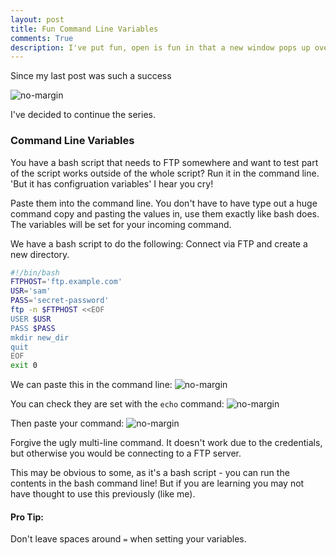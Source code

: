 ```yaml
---
layout: post
title: Fun Command Line Variables
comments: True
description: I've put fun, open is fun in that a new window pops up over your terminal showing you the files you are browsing visually, and drag-ablly. History is just useful
---
```


Since my last post was such a success

![no-margin](/assets/fun-osx-commands.jpg)

I've decided to continue the series.

### Command Line Variables ###

You have a bash script that needs to FTP somewhere and want to test part of the script works outside of the whole script? Run it in the command line. 'But it has configruation variables' I hear you cry!

Paste them into the command line. You don't have to have type out a huge command copy and pasting the values in, use them exactly like bash does. The variables will be set for your incoming command.

We have a bash script to do the following: Connect via FTP and create a new directory.

``` bash
#!/bin/bash
FTPHOST='ftp.example.com'
USR='sam'
PASS='secret-password'
ftp -n $FTPHOST <<EOF
USER $USR
PASS $PASS
mkdir new_dir
quit
EOF
exit 0
```

We can paste this in the command line:
![no-margin](/assets/cl-vars.png)

You can check they are set with the ```echo``` command:
![no-margin](/assets/echo.jpg)

Then paste your command:
![no-margin](/assets/paste-command.jpg)

Forgive the ugly multi-line command. It doesn't work due to the credentials, but otherwise you would be connecting to a FTP server.

This may be obvious to some, as it's a bash script - you can run the contents in the bash command line! But if you are learning you may not have thought to use this previously (like me).

#### Pro Tip: ####
Don't leave spaces around ```=``` when setting your variables.
